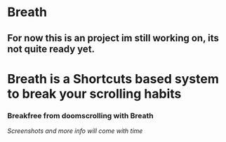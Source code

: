 # Breath
## For now this is an project im still working on, its not quite ready yet.
# Breath is a Shortcuts based system to break your scrolling habits
### Breakfree from doomscrolling with Breath

*Screenshots and more info will come with time*